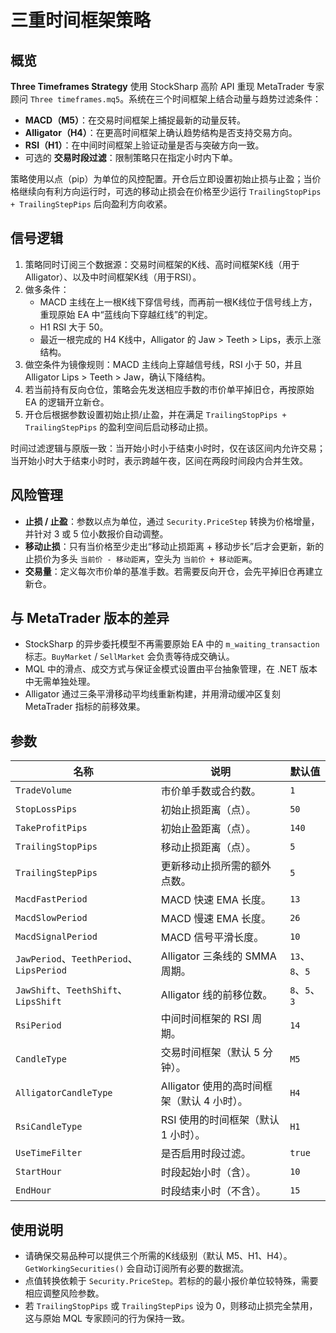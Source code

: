 # 三重时间框架策略

## 概览
**Three Timeframes Strategy** 使用 StockSharp 高阶 API 重现 MetaTrader 专家顾问 `Three timeframes.mq5`。系统在三个时间框架上结合动量与趋势过滤条件：

- **MACD（M5）**：在交易时间框架上捕捉最新的动量反转。
- **Alligator（H4）**：在更高时间框架上确认趋势结构是否支持交易方向。
- **RSI（H1）**：在中间时间框架上验证动量是否与突破方向一致。
- 可选的 **交易时段过滤**：限制策略只在指定小时内下单。

策略使用以点（pip）为单位的风控配置。开仓后立即设置初始止损与止盈；当价格继续向有利方向运行时，可选的移动止损会在价格至少运行 `TrailingStopPips + TrailingStepPips` 后向盈利方向收紧。

## 信号逻辑
1. 策略同时订阅三个数据源：交易时间框架的K线、高时间框架K线（用于Alligator）、以及中时间框架K线（用于RSI）。
2. 做多条件：
   - MACD 主线在上一根K线下穿信号线，而再前一根K线位于信号线上方，重现原始 EA 中“蓝线向下穿越红线”的判定。
   - H1 RSI 大于 50。
   - 最近一根完成的 H4 K线中，Alligator 的 Jaw > Teeth > Lips，表示上涨结构。
3. 做空条件为镜像规则：MACD 主线向上穿越信号线，RSI 小于 50，并且 Alligator Lips > Teeth > Jaw，确认下降结构。
4. 若当前持有反向仓位，策略会先发送相应手数的市价单平掉旧仓，再按原始 EA 的逻辑开立新仓。
5. 开仓后根据参数设置初始止损/止盈，并在满足 `TrailingStopPips + TrailingStepPips` 的盈利空间后启动移动止损。

时间过滤逻辑与原版一致：当开始小时小于结束小时时，仅在该区间内允许交易；当开始小时大于结束小时时，表示跨越午夜，区间在两段时间段内合并生效。

## 风险管理
- **止损 / 止盈**：参数以点为单位，通过 `Security.PriceStep` 转换为价格增量，并针对 3 或 5 位小数报价自动调整。
- **移动止损**：只有当价格至少走出“移动止损距离 + 移动步长”后才会更新，新的止损价为多头 `当前价 - 移动距离`，空头为 `当前价 + 移动距离`。
- **交易量**：定义每次市价单的基准手数。若需要反向开仓，会先平掉旧仓再建立新仓。

## 与 MetaTrader 版本的差异
- StockSharp 的异步委托模型不再需要原始 EA 中的 `m_waiting_transaction` 标志。`BuyMarket` / `SellMarket` 会负责等待成交确认。
- MQL 中的滑点、成交方式与保证金模式设置由平台抽象管理，在 .NET 版本中无需单独处理。
- Alligator 通过三条平滑移动平均线重新构建，并用滑动缓冲区复刻 MetaTrader 指标的前移效果。

## 参数
| 名称 | 说明 | 默认值 |
| --- | --- | --- |
| `TradeVolume` | 市价单手数或合约数。 | `1` |
| `StopLossPips` | 初始止损距离（点）。 | `50` |
| `TakeProfitPips` | 初始止盈距离（点）。 | `140` |
| `TrailingStopPips` | 移动止损距离（点）。 | `5` |
| `TrailingStepPips` | 更新移动止损所需的额外点数。 | `5` |
| `MacdFastPeriod` | MACD 快速 EMA 长度。 | `13` |
| `MacdSlowPeriod` | MACD 慢速 EMA 长度。 | `26` |
| `MacdSignalPeriod` | MACD 信号平滑长度。 | `10` |
| `JawPeriod`、`TeethPeriod`、`LipsPeriod` | Alligator 三条线的 SMMA 周期。 | `13`、`8`、`5` |
| `JawShift`、`TeethShift`、`LipsShift` | Alligator 线的前移位数。 | `8`、`5`、`3` |
| `RsiPeriod` | 中间时间框架的 RSI 周期。 | `14` |
| `CandleType` | 交易时间框架（默认 5 分钟）。 | `M5` |
| `AlligatorCandleType` | Alligator 使用的高时间框架（默认 4 小时）。 | `H4` |
| `RsiCandleType` | RSI 使用的时间框架（默认 1 小时）。 | `H1` |
| `UseTimeFilter` | 是否启用时段过滤。 | `true` |
| `StartHour` | 时段起始小时（含）。 | `10` |
| `EndHour` | 时段结束小时（不含）。 | `15` |

## 使用说明
- 请确保交易品种可以提供三个所需的K线级别（默认 M5、H1、H4）。`GetWorkingSecurities()` 会自动订阅所有必要的数据流。
- 点值转换依赖于 `Security.PriceStep`。若标的的最小报价单位较特殊，需要相应调整风险参数。
- 若 `TrailingStopPips` 或 `TrailingStepPips` 设为 0，则移动止损完全禁用，这与原始 MQL 专家顾问的行为保持一致。
